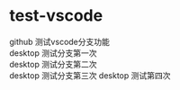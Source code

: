 # test-vscode
github 测试vscode分支功能  
desktop 测试分支第一次  
desktop 测试分支第二次  
desktop 测试分支第三次
desktop 测试第四次

